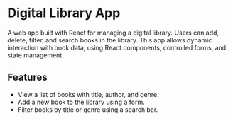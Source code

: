 # Digital Library App

A web app built with React for managing a digital library. Users can add, delete, filter, and search books in the library. This app allows dynamic interaction with book data, using React components, controlled forms, and state management.

## Features

- View a list of books with title, author, and genre.
- Add a new book to the library using a form.
- Filter books by title or genre using a search bar.

